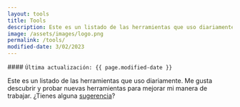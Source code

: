 ```yaml
---
layout: tools
title: Tools
description: Este es un listado de las herramientas que uso diariamente. Me gusta descubrir y probar nuevas herramientas para mejorar mi manera de trabajar. ¿Tienes alguna sugerencia?
image: /assets/images/logo.png
permalink: /tools/
modified-date: 3/02/2023
---
```


<div class="card last-updated mt-3 text-center">
<div class="card-body rounded">
#### <code>Última actualización: {{ page.modified-date }}</code>
</div>
</div>

Este es un listado de las herramientas que uso diariamente. Me gusta descubrir y probar nuevas herramientas para mejorar mi manera de trabajar. ¿Tienes alguna [sugerencia][1]?

[1]: /contacto/